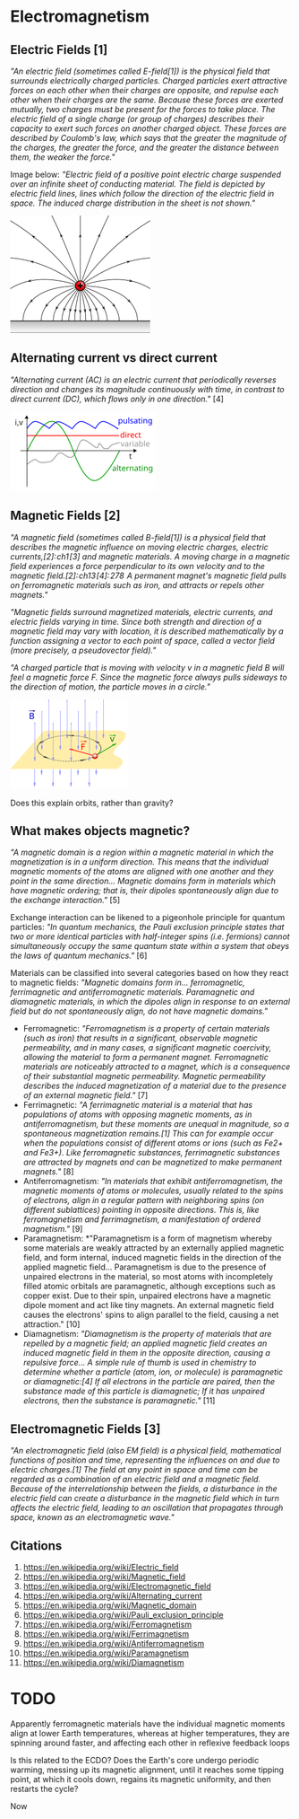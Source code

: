 # Electromagnetism

## Electric Fields [1]

*"An electric field (sometimes called E-field[1]) is the physical field that surrounds electrically charged particles. Charged particles exert attractive forces on each other when their charges are opposite, and repulse each other when their charges are the same. Because these forces are exerted mutually, two charges must be present for the forces to take place. The electric field of a single charge (or group of charges) describes their capacity to exert such forces on another charged object. These forces are described by Coulomb's law, which says that the greater the magnitude of the charges, the greater the force, and the greater the distance between them, the weaker the force."*

Image below: *"Electric field of a positive point electric charge suspended over an infinite sheet of conducting material. The field is depicted by electric field lines, lines which follow the direction of the electric field in space. The induced charge distribution in the sheet is not shown."*

![](img/electric-field.svg.png)

## Alternating current vs direct current

*"Alternating current (AC) is an electric current that periodically reverses direction and changes its magnitude continuously with time, in contrast to direct current (DC), which flows only in one direction."* [4]

![](img/ac.png)

## Magnetic Fields [2]

*"A magnetic field (sometimes called B-field[1]) is a physical field that describes the magnetic influence on moving electric charges, electric currents,[2]: ch1 [3] and magnetic materials. A moving charge in a magnetic field experiences a force perpendicular to its own velocity and to the magnetic field.[2]: ch13 [4]: 278  A permanent magnet's magnetic field pulls on ferromagnetic materials such as iron, and attracts or repels other magnets."*

*"Magnetic fields surround magnetized materials, electric currents, and electric fields varying in time. Since both strength and direction of a magnetic field may vary with location, it is described mathematically by a function assigning a vector to each point of space, called a vector field (more precisely, a pseudovector field)."*

*"A charged particle that is moving with velocity v in a magnetic field B will feel a magnetic force F. Since the magnetic force always pulls sideways to the direction of motion, the particle moves in a circle."*

![](img/magnetic-force.svg.png)

Does this explain orbits, rather than gravity?

## What makes objects magnetic?

*"A magnetic domain is a region within a magnetic material in which the magnetization is in a uniform direction. This means that the individual magnetic moments of the atoms are aligned with one another and they point in the same direction... Magnetic domains form in materials which have magnetic ordering; that is, their dipoles spontaneously align due to the exchange interaction."* [5]

Exchange interaction can be likened to a pigeonhole principle for quantum particles: *"In quantum mechanics, the Pauli exclusion principle states that two or more identical particles with half-integer spins (i.e. fermions) cannot simultaneously occupy the same quantum state within a system that obeys the laws of quantum mechanics."* [6]

Materials can be classified into several categories based on how they react to magnetic fields: *"Magnetic domains form in... ferromagnetic, ferrimagnetic and antiferromagnetic materials. Paramagnetic and diamagnetic materials, in which the dipoles align in response to an external field but do not spontaneously align, do not have magnetic domains."*
- Ferromagnetic: *"Ferromagnetism is a property of certain materials (such as iron) that results in a significant, observable magnetic permeability, and in many cases, a significant magnetic coercivity, allowing the material to form a permanent magnet. Ferromagnetic materials are noticeably attracted to a magnet, which is a consequence of their substantial magnetic permeability. Magnetic permeability describes the induced magnetization of a material due to the presence of an external magnetic field."* [7]
- Ferrimagnetic: *"A ferrimagnetic material is a material that has populations of atoms with opposing magnetic moments, as in antiferromagnetism, but these moments are unequal in magnitude, so a spontaneous magnetization remains.[1] This can for example occur when the populations consist of different atoms or ions (such as Fe2+ and Fe3+). Like ferromagnetic substances, ferrimagnetic substances are attracted by magnets and can be magnetized to make permanent magnets."* [8]
- Antiferromagnetism: *"In materials that exhibit antiferromagnetism, the magnetic moments of atoms or molecules, usually related to the spins of electrons, align in a regular pattern with neighboring spins (on different sublattices) pointing in opposite directions. This is, like ferromagnetism and ferrimagnetism, a manifestation of ordered magnetism."* [9]
- Paramagnetism: *"Paramagnetism is a form of magnetism whereby some materials are weakly attracted by an externally applied magnetic field, and form internal, induced magnetic fields in the direction of the applied magnetic field... Paramagnetism is due to the presence of unpaired electrons in the material, so most atoms with incompletely filled atomic orbitals are paramagnetic, although exceptions such as copper exist. Due to their spin, unpaired electrons have a magnetic dipole moment and act like tiny magnets. An external magnetic field causes the electrons' spins to align parallel to the field, causing a net attraction." [10]
- Diamagnetism: *"Diamagnetism is the property of materials that are repelled by a magnetic field; an applied magnetic field creates an induced magnetic field in them in the opposite direction, causing a repulsive force... A simple rule of thumb is used in chemistry to determine whether a particle (atom, ion, or molecule) is paramagnetic or diamagnetic:[4] If all electrons in the particle are paired, then the substance made of this particle is diamagnetic; If it has unpaired electrons, then the substance is paramagnetic."* [11]

## Electromagnetic Fields [3]

*"An electromagnetic field (also EM field) is a physical field, mathematical functions of position and time, representing the influences on and due to electric charges.[1] The field at any point in space and time can be regarded as a combination of an electric field and a magnetic field. Because of the interrelationship between the fields, a disturbance in the electric field can create a disturbance in the magnetic field which in turn affects the electric field, leading to an oscillation that propagates through space, known as an electromagnetic wave."*

## Citations

1. https://en.wikipedia.org/wiki/Electric_field
2. https://en.wikipedia.org/wiki/Magnetic_field
3. https://en.wikipedia.org/wiki/Electromagnetic_field
4. https://en.wikipedia.org/wiki/Alternating_current
5. https://en.wikipedia.org/wiki/Magnetic_domain
6. https://en.wikipedia.org/wiki/Pauli_exclusion_principle
7. https://en.wikipedia.org/wiki/Ferromagnetism
8. https://en.wikipedia.org/wiki/Ferrimagnetism
9. https://en.wikipedia.org/wiki/Antiferromagnetism
10. https://en.wikipedia.org/wiki/Paramagnetism
11. https://en.wikipedia.org/wiki/Diamagnetism

# TODO

Apparently ferromagnetic materials have the individual magnetic moments align at lower Earth temperatures, whereas at higher temperatures, they are spinning around faster, and affecting each other in reflexive feedback loops

Is this related to the ECDO? Does the Earth's core undergo periodic warming, messing up its magnetic alignment, until it reaches some tipping point, at which it cools down, regains its magnetic uniformity, and then restarts the cycle?

Now 